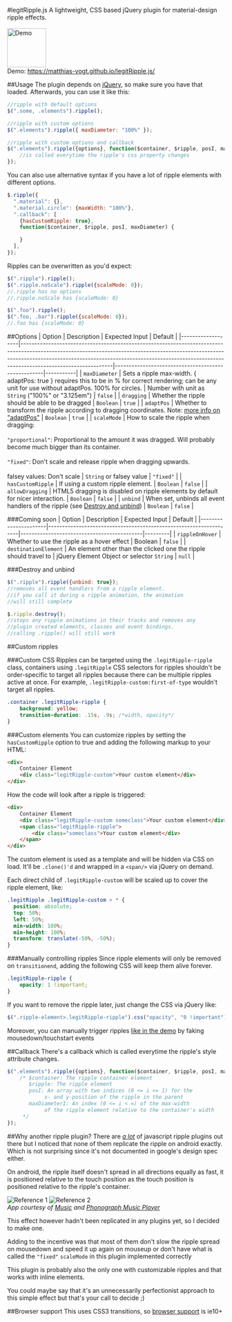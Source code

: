 #legitRipple.js
A lightweight, CSS based jQuery plugin for material-design ripple effects.<br>
<br>
<img src="https://raw.githubusercontent.com/matthias-vogt/legitRipple.js/gh-pages/demo-media/demo.gif" alt="Demo" height="90">
<br>
Demo: https://matthias-vogt.github.io/legitRipple.js/

##Usage
The plugin depends on [jQuery](https://jquery.com/), so make sure you have that loaded. Afterwards, you can use it like this:
```javascript
//ripple with default options
$(".some, .elements").ripple();
```
```javascript
//ripple with custom options
$(".elements").ripple({ maxDiameter: "100%" });
```
```javascript
//ripple with custom options and callback
$(".elements").ripple({options}, function($container, $ripple, posI, maxDiameter) {
    //is called everytime the ripple's css property changes
});
```

You can also use alternative syntax if you have a lot of ripple elements with different options.
```javascript
$.ripple({
  ".material": {},
  ".material.circle": {maxWidth: "100%"},
  ".callback": [
    {hasCustomRipple: true},
    function($container, $ripple, posI, maxDiameter) {

    }
  ],
});
```

Ripples can be overwritten as you'd expect:
```javascript
$(".ripple").ripple();
$(".ripple.noScale").ripple({scaleMode: 0});
//.ripple has no options
//.ripple.noScale has {scaleMode: 0}

$(".foo").ripple();
$(".foo, .bar").ripple({scaleMode: 0});
//.foo has {scaleMode: 0}
```

##Options
| Option            | Description                                                                                                                                                                                                                                                               | Expected Input                                     | Default   |
|-------------------|---------------------------------------------------------------------------------------------------------------------------------------------------------------------------------------------------------------------------------------------------------------------------|----------------------------------------------------|-----------|
| `maxDiameter`     | Sets a ripple max-width. { adaptPos: true } requires this to be in % for correct rendering; can be any unit for use without adaptPos. 100% for circles.                                                                                                                   | Number with unit as `String` ("100%" or "3.125em") | `false`   |
| `dragging`        | Whether the ripple should be able to be dragged                                                                                                                                                                                                                           | `Boolean`                                          | `true`    |
| `adaptPos`        | Whether to transform the ripple according to dragging coordinates. Note: [more info on "adaptPos"](#why-another-ripple-plugin)                                                                                                                                        | `Boolean`                                          | `true`    |
| `scaleMode`       | How to scale the ripple when dragging:<br><br>`"proportional"`: Proportional to the amount it was dragged. Will probably become much bigger than its container.<br><br>`"fixed"`: Don't scale and release ripple when dragging upwards.<br><br>falsey values: Don't scale | `String` or falsey value                           | `"fixed"` |
| `hasCustomRipple` | If using a custom ripple element.                                                                                                                                                                                                                                         | `Boolean`                                          | `false`   |
| `allowDragging`   | HTML5 dragging is disabled on ripple elements by default for nicer interaction.                                                                                                                                                                                           | `Boolean`                                          | `false`   |
| `unbind`          | When set, unbinds all event handlers of the ripple (see [Destroy and unbind](#destroy-and-unbind))                                                                                                                                                                                                 | `Boolean`                                          | `false`   |

###Coming soon
| Option               | Description                                                       | Expected Input                             | Default |
|----------------------|-------------------------------------------------------------------|--------------------------------------------|---------|
| `rippleOnHover`      | Whether to use the ripple as a hover effect                       | Boolean                                    | `false` |
| `destinationElement` | An element other than the clicked one the ripple should travel to | jQuery Element Object or selector `String` | `null`  |

###Destroy and unbind
```javascript
$(".ripple").ripple({unbind: true});
//removes all event handlers from a ripple element.
//if you call it during a ripple animation, the animation
//will still complete

$.ripple.destroy();
//stops any ripple animations in their tracks and removes any
//plugin created elements, classes and event bindings.
//calling .ripple() will still work
```

##Custom ripples

###Custom CSS
Ripples can be targeted using the `.legitRipple-ripple` class, containers using `.legitRipple` CSS selectors for ripples shouldn't be order-specific to target all ripples because there can be multiple ripples active at once. For example, `.legitRipple-custom:first-of-type` wouldn't target all ripples.
```css
.container .legitRipple-ripple {
    background: yellow;
    transition-duration: .15s, .9s; /*width, opacity*/
}
```

###Custom elements
You can customize ripples by setting the `hasCustomRipple` option to true and adding the following markup to your HTML:
```html
<div>
    Container Element
    <div class="legitRipple-custom">Your custom element</div>
</div>
```
How the code will look after a ripple is triggered:
```html
<div>
    Container Element
    <div class="legitRipple-custom someclass">Your custom element</div>
    <span class="legitRipple-ripple">
        <div class="someclass">Your custom element</div>
    </span>
</div>
```

The custom element is used as a template and will be hidden via CSS on load. It'll be `.clone()'d` and wrapped in a `<span/>` via jQuery on demand.

Each direct child of `.legitRipple-custom` will be scaled up to cover the ripple element, like:

```css
.legitRipple .legitRipple-custom > * {
  position: absolute;
  top: 50%;
  left: 50%;
  min-width: 100%;
  min-height: 100%;
  transform: translate(-50%, -50%);
}
```

###Manually controlling ripples
Since ripple elements will only be removed on `transitionend`, adding the following CSS will keep them alive forever.
```css
.legitRipple-ripple {
    opacity: 1 !important;
}
```
If you want to remove the ripple later, just change the CSS via jQuery like:
```javascript
$(".ripple-element>.legitRipple-ripple").css("opacity", "0 !important");
```

Moreover, you can manually trigger ripples [like in the demo](https://github.com/matthias-vogt/legitRipple.js/blob/gh-pages/js/demo.js#L68-94) by faking mousedown/touchstart events

##Callback
There's a callback which is called everytime the ripple's style attribute changes.
```javascript
$(".elements").ripple({options}, function($container, $ripple, posI, maxDiameter) {
    /* $container: The ripple container element
       $ripple: The ripple element
       posI: An array with two indices (0 <= i <= 1) for the
            x- and y-position of the ripple in the parent
       maxDiameterI: An index (0 <= i < ∞) of the max-width
            of the ripple element relative to the container's width
     */
});
```

##Why another ripple plugin?
There are *[a lot](https://github.com/search?l=JavaScript&q=material+ripple&type=Repositories&utf8=%E2%9C%9)* of javascript ripple plugins out there but I noticed that none of them replicate the ripple on android exactly. Which is not surprising since it's not documented in google's design spec either.

On android, the ripple itself doesn't spread in all directions equally as fast, it is positioned relative to the touch position as the touch position is positioned relative to the ripple's container.

![Reference 1](https://raw.githubusercontent.com/matthias-vogt/legitRipple.js/gh-pages/demo-media/reference-1.gif)
![Reference 2](https://raw.githubusercontent.com/matthias-vogt/legitRipple.js/gh-pages/demo-media/reference-2.gif)
<br>*App courtesy of [Music](https://play.google.com/store/apps/details?id=com.sonyericsson.music) and [Phonograph Music Player](https://play.google.com/store/apps/details?id=com.kabouzeid.gramophone)*

This effect however hadn't been replicated in any plugins yet, so I decided to make one.

Adding to the incentive was that most of them don't slow the ripple spread on mousedown and speed it up again on mouseup or don't have what is called the `"fixed"` `scaleMode` in this plugin implemented correctly

This plugin is probably also the only one with customizable ripples and that works with inline elements.

You could maybe say that it's an unnecessarily perfectionist approach to this simple effect but that's your call to decide ;)

##Browser support
This uses CSS3 transitions, so [browser support](http://caniuse.com/#feat=css-transitions) is ie10+